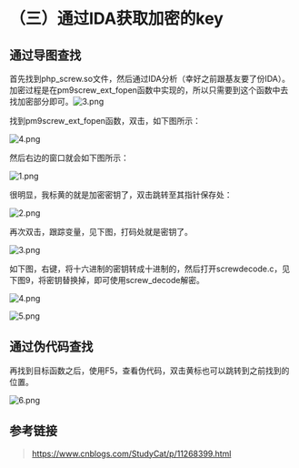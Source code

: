 （三）通过IDA获取加密的key
==========================

通过导图查找
------------

首先找到php\_screw.so文件，然后通过IDA分析（幸好之前跟基友要了份IDA）。加密过程是在pm9screw\_ext\_fopen函数中实现的，所以只需要到这个函数中去找加密部分即可。![3.png](/Users/aresx/Documents/VulWiki/.resource/(三)通过IDA获取加密的key/media/rId22.png)

找到pm9screw\_ext\_fopen函数，双击，如下图所示：

![4.png](/Users/aresx/Documents/VulWiki/.resource/(三)通过IDA获取加密的key/media/rId23.png)

然后右边的窗口就会如下图所示：

![1.png](/Users/aresx/Documents/VulWiki/.resource/(三)通过IDA获取加密的key/media/rId24.png)

很明显，我标黄的就是加密密钥了，双击跳转至其指针保存处：

![2.png](/Users/aresx/Documents/VulWiki/.resource/(三)通过IDA获取加密的key/media/rId25.png)

再次双击，跟踪变量，见下图，打码处就是密钥了。

![3.png](/Users/aresx/Documents/VulWiki/.resource/(三)通过IDA获取加密的key/media/rId26.png)

如下图，右键，将十六进制的密钥转成十进制的，然后打开screwdecode.c，见下图9，将密钥替换掉，即可使用screw\_decode解密。

![4.png](/Users/aresx/Documents/VulWiki/.resource/(三)通过IDA获取加密的key/media/rId27.png)

![5.png](/Users/aresx/Documents/VulWiki/.resource/(三)通过IDA获取加密的key/media/rId28.png)

通过伪代码查找
--------------

再找到目标函数之后，使用F5，查看伪代码，双击黄标也可以跳转到之前找到的位置。

![6.png](/Users/aresx/Documents/VulWiki/.resource/(三)通过IDA获取加密的key/media/rId30.png)

参考链接
--------

> https://www.cnblogs.com/StudyCat/p/11268399.html
